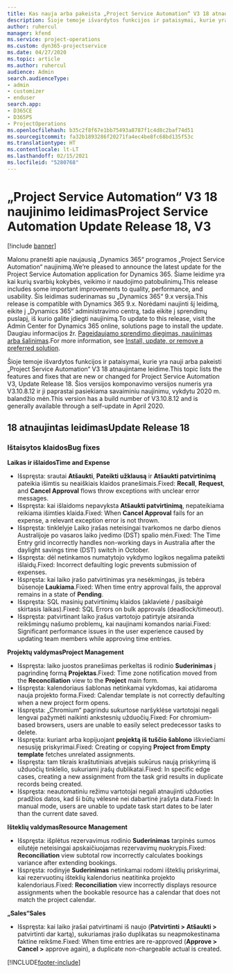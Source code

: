 ```yaml
---
title: Kas nauja arba pakeista „Project Service Automation“ V3 18 atnaujintame leidime
description: Šioje temoje išvardytos funkcijos ir pataisymai, kurie yra pasiekiami „Project Service Automation“ V3 18 atnaujintame leidime.
author: ruhercul
manager: kfend
ms.service: project-operations
ms.custom: dyn365-projectservice
ms.date: 04/27/2020
ms.topic: article
ms.author: ruhercul
audience: Admin
search.audienceType:
- admin
- customizer
- enduser
search.app:
- D365CE
- D365PS
- ProjectOperations
ms.openlocfilehash: b35c2f8f67e1bb75493a8787f1c4d8c2baf74d51
ms.sourcegitcommit: fa32b1893286f20271fa4ec4be8fc68bd135f53c
ms.translationtype: HT
ms.contentlocale: lt-LT
ms.lasthandoff: 02/15/2021
ms.locfileid: "5280768"
---
```

# <a name="project-service-automation-update-release-18-v3"></a><span data-ttu-id="9c1cc-103">„Project Service Automation“ V3 18 naujinimo leidimas</span><span class="sxs-lookup"><span data-stu-id="9c1cc-103">Project Service Automation Update Release 18, V3</span></span>

[!include [banner](../includes/psa-now-project-operations.md)]

<span data-ttu-id="9c1cc-104">Malonu pranešti apie naujausią „Dynamics 365“ programos „Project Service Automation“ naujinimą.</span><span class="sxs-lookup"><span data-stu-id="9c1cc-104">We’re pleased to announce the latest update for the Project Service Automation application for Dynamics 365.</span></span> <span data-ttu-id="9c1cc-105">Šiame leidime yra kai kurių svarbių kokybės, veikimo ir naudojimo patobulinimų.</span><span class="sxs-lookup"><span data-stu-id="9c1cc-105">This release includes some important improvements to quality, performance, and usability.</span></span> <span data-ttu-id="9c1cc-106">Šis leidimas suderinamas su „Dynamics 365“ 9.x versija.</span><span class="sxs-lookup"><span data-stu-id="9c1cc-106">This release is compatible with Dynamics 365 9.x.</span></span> <span data-ttu-id="9c1cc-107">Norėdami naujinti šį leidimą, eikite į „Dynamics 365“ administravimo centrą, tada eikite į sprendimų puslapį, iš kurio galite įdiegti naujinimą.</span><span class="sxs-lookup"><span data-stu-id="9c1cc-107">To update to this release, visit the Admin Center for Dynamics 365 online, solutions page to install the update.</span></span> <span data-ttu-id="9c1cc-108">Daugiau informacijos žr. [Pageidaujamo sprendimo diegimas, naujinimas arba šalinimas](https://docs.microsoft.com/power-platform/admin/install-remove-preferred-solution).</span><span class="sxs-lookup"><span data-stu-id="9c1cc-108">For more information, see [Install, update, or remove a preferred solution](https://docs.microsoft.com/power-platform/admin/install-remove-preferred-solution).</span></span>

<span data-ttu-id="9c1cc-109">Šioje temoje išvardytos funkcijos ir pataisymai, kurie yra nauji arba pakeisti „Project Service Automation“ V3 18 atnaujintame leidime.</span><span class="sxs-lookup"><span data-stu-id="9c1cc-109">This topic lists the features and fixes that are new or changed for Project Service Automation V3, Update Release 18.</span></span> <span data-ttu-id="9c1cc-110">Šios versijos komponavimo versijos numeris yra V3.10.8.12 ir ji paprastai pasiekiama savaiminiu naujinimu, vykdytu 2020 m. balandžio mėn.</span><span class="sxs-lookup"><span data-stu-id="9c1cc-110">This version has a build number of V3.10.8.12 and is generally available through a self-update in April 2020.</span></span>

## <a name="update-release-18"></a><span data-ttu-id="9c1cc-111">18 atnaujintas leidimas</span><span class="sxs-lookup"><span data-stu-id="9c1cc-111">Update Release 18</span></span>

### <a name="bug-fixes"></a><span data-ttu-id="9c1cc-112">Ištaisytos klaidos</span><span class="sxs-lookup"><span data-stu-id="9c1cc-112">Bug fixes</span></span>

<span data-ttu-id="9c1cc-113">**Laikas ir išlaidos**</span><span class="sxs-lookup"><span data-stu-id="9c1cc-113">**Time and Expense**</span></span>

- <span data-ttu-id="9c1cc-114">Išspręsta: srautai **Atšaukti**, **Pateikti užklausą** ir **Atšaukti patvirtinimą** pateikia išimtis su neaiškiais klaidos pranešimais.</span><span class="sxs-lookup"><span data-stu-id="9c1cc-114">Fixed: **Recall**, **Request**, and **Cancel Approval** flows throw exceptions with unclear error messages.</span></span>
- <span data-ttu-id="9c1cc-115">Išspręsta: kai išlaidoms nepavyksta **Atšaukti patvirtinimą**, nepateikiama reikiama išimties klaida.</span><span class="sxs-lookup"><span data-stu-id="9c1cc-115">Fixed: When **Cancel Approval** fails for an expense, a relevant exception error is not thrown.</span></span>
- <span data-ttu-id="9c1cc-116">Išspręsta: tinklelyje Laiko įrašas neteisingai tvarkomos ne darbo dienos Australijoje po vasaros laiko įvedimo (DST) spalio mėn.</span><span class="sxs-lookup"><span data-stu-id="9c1cc-116">Fixed: The Time Entry grid incorrectly handles non-working days in Australia after the daylight savings time (DST) switch in October.</span></span>
- <span data-ttu-id="9c1cc-117">Išspręsta: dėl netinkamos numatytojo vykdymo logikos negalima pateikti išlaidų.</span><span class="sxs-lookup"><span data-stu-id="9c1cc-117">Fixed: Incorrect defaulting logic prevents submission of expenses.</span></span>
- <span data-ttu-id="9c1cc-118">Išspręsta: kai laiko įrašo patvirtinimas yra nesėkmingas, jis tebėra būsenoje **Laukiama**.</span><span class="sxs-lookup"><span data-stu-id="9c1cc-118">Fixed: When time entry approval fails, the approval remains in a state of **Pending**.</span></span>
- <span data-ttu-id="9c1cc-119">Išspręsta: SQL masinių patvirtinimų klaidos (aklavietė / pasibaigė skirtasis laikas).</span><span class="sxs-lookup"><span data-stu-id="9c1cc-119">Fixed: SQL Errors on bulk approvals (deadlock/timeout).</span></span>
- <span data-ttu-id="9c1cc-120">Išspręsta: patvirtinant laiko įrašus vartotojo patirtyje atsiranda reikšmingų našumo problemų, kai naujinami komandos nariai.</span><span class="sxs-lookup"><span data-stu-id="9c1cc-120">Fixed: Significant performance issues in the user experience caused by updating team members while approving time entries.</span></span>

<span data-ttu-id="9c1cc-121">**Projektų valdymas**</span><span class="sxs-lookup"><span data-stu-id="9c1cc-121">**Project Management**</span></span>

- <span data-ttu-id="9c1cc-122">Išspręsta: laiko juostos pranešimas perkeltas iš rodinio **Suderinimas** į pagrindinę formą **Projektas**.</span><span class="sxs-lookup"><span data-stu-id="9c1cc-122">Fixed: Time zone notification moved from the **Reconciliation** view to the **Project** main form.</span></span>
- <span data-ttu-id="9c1cc-123">Išspręsta: kalendoriaus šablonas netinkamai vykdomas, kai atidaroma nauja projekto forma.</span><span class="sxs-lookup"><span data-stu-id="9c1cc-123">Fixed: Calendar template is not correctly defaulting when a new project form opens.</span></span>
- <span data-ttu-id="9c1cc-124">Išspręsta: „Chromium“ pagrindu sukurtose naršyklėse vartotojai negali lengvai pažymėti naikinti ankstesnių užduočių.</span><span class="sxs-lookup"><span data-stu-id="9c1cc-124">Fixed: For chromium-based browsers, users are unable to easily select predecessor tasks to delete.</span></span>
- <span data-ttu-id="9c1cc-125">Išspręsta: kuriant arba kopijuojant **projektą iš tuščio šablono** iškviečiami nesusiję priskyrimai.</span><span class="sxs-lookup"><span data-stu-id="9c1cc-125">Fixed: Creating or copying **Project from Empty template** fetches unrelated assignments.</span></span>
- <span data-ttu-id="9c1cc-126">Išspręsta: tam tikrais kraštutiniais atvejais sukūrus naują priskyrimą iš užduočių tinklelio, sukuriami įrašų dublikatai.</span><span class="sxs-lookup"><span data-stu-id="9c1cc-126">Fixed: In specific edge cases, creating a new assignment from the task grid results in duplicate records being created.</span></span>
- <span data-ttu-id="9c1cc-127">Išspręsta: neautomatiniu režimu vartotojai negali atnaujinti užduoties pradžios datos, kad ši būtų vėlesnė nei dabartinė įrašyta data.</span><span class="sxs-lookup"><span data-stu-id="9c1cc-127">Fixed: In manual mode, users are unable to update task start dates to be later than the current date saved.</span></span>

<span data-ttu-id="9c1cc-128">**Išteklių valdymas**</span><span class="sxs-lookup"><span data-stu-id="9c1cc-128">**Resource Management**</span></span>

- <span data-ttu-id="9c1cc-129">Išspręsta: išplėtus rezervavimus rodinio **Suderinimas** tarpinės sumos eilutėje neteisingai apskaičiuojamas rezervavimų nuokrypis.</span><span class="sxs-lookup"><span data-stu-id="9c1cc-129">Fixed: **Reconciliation** view subtotal row incorrectly calculates bookings variance after extending bookings.</span></span>
- <span data-ttu-id="9c1cc-130">Išspręsta: rodinyje **Suderinimas** netinkamai rodomi išteklių priskyrimai, kai rezervuotinų išteklių kalendorius neatitinka projekto kalendoriaus.</span><span class="sxs-lookup"><span data-stu-id="9c1cc-130">Fixed: **Reconciliation** view incorrectly displays resource assignments when the bookable resource has a calendar that does not match the project calendar.</span></span>

<span data-ttu-id="9c1cc-131">**„Sales“**</span><span class="sxs-lookup"><span data-stu-id="9c1cc-131">**Sales**</span></span>

- <span data-ttu-id="9c1cc-132">Išspręsta: kai laiko įrašai patvirtinami iš naujo (**Patvirtinti > Atšaukti >** patvirtinti dar kartą), sukuriamas įrašo duplikatas su neapmokestinama faktine reikšme.</span><span class="sxs-lookup"><span data-stu-id="9c1cc-132">Fixed: When time entries are re-approved (**Approve > Cancel >** approve again), a duplicate non-chargeable actual is created.</span></span>


[!INCLUDE[footer-include](../includes/footer-banner.md)]